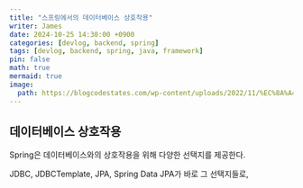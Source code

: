 ```yaml
---
title: "스프링에서의 데이터베이스 상호작용"
writer: James
date: 2024-10-25 14:30:00 +0900
categories: [devlog, backend, spring]
tags: [devlog, backend, spring, java, framework]
pin: false
math: true
mermaid: true
image:
  path: https://blogcodestates.com/wp-content/uploads/2022/11/%EC%8A%A4%ED%94%84%EB%A7%81-%EC%8A%A4%ED%94%84%EB%A7%81-%EB%B6%80%ED%8A%B8-%ED%94%84%EB%A0%88%EC%9E%84%EC%9B%8C%ED%81%AC.png?fit=900%2C675&ssl=1
---
```


## 데이터베이스 상호작용  

Spring은 데이터베이스와의 상호작용을 위해 다양한 선택지를 제공한다.  

JDBC, JDBCTemplate, JPA, Spring Data JPA가 바로 그 선택지들로, 